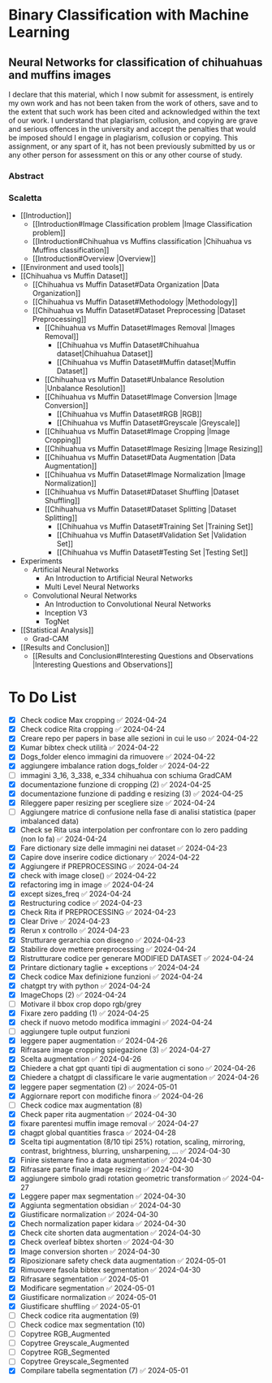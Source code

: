 # Binary Classification with Machine Learning
## Neural Networks for classification of chihuahuas and muffins images

I declare that this material, which I now submit for assessment, is entirely my own work and has not been taken from the work of others, save and to the extent that such work has been cited and acknowledged within the text of our work. I understand that plagiarism, collusion, and copying are grave and serious offences in the university and accept the penalties that would be imposed should I engage in plagiarism, collusion or copying. This assignment, or any spart of it, has not been previously submitted by us or any other person for assessment on this or any other course of study.

### Abstract

### Scaletta
- [[Introduction]]
	- [[Introduction#Image Classification problem |Image Classification problem]]
	- [[Introduction#Chihuahua vs Muffins classification |Chihuahua vs Muffins classification]]
	- [[Introduction#Overview |Overview]]
- [[Environment and used tools]]
- [[Chihuahua vs Muffin Dataset]]
	- [[Chihuahua vs Muffin Dataset#Data Organization |Data Organization]]
	- [[Chihuahua vs Muffin Dataset#Methodology |Methodology]]
	- [[Chihuahua vs Muffin Dataset#Dataset Preprocessing |Dataset Preprocessing]]
		- [[Chihuahua vs Muffin Dataset#Images Removal |Images Removal]]
			- [[Chihuahua vs Muffin Dataset#Chihuahua dataset|Chihuahua Dataset]]
			- [[Chihuahua vs Muffin Dataset#Muffin dataset|Muffin Dataset]]
		- [[Chihuahua vs Muffin Dataset#Unbalance Resolution |Unbalance Resolution]]
		- [[Chihuahua vs Muffin Dataset#Image Conversion |Image Conversion]]
			- [[Chihuahua vs Muffin Dataset#RGB |RGB]]
			- [[Chihuahua vs Muffin Dataset#Greyscale |Greyscale]]
		- [[Chihuahua vs Muffin Dataset#Image Cropping |Image Cropping]]
		- [[Chihuahua vs Muffin Dataset#Image Resizing |Image Resizing]]
		- [[Chihuahua vs Muffin Dataset#Data Augmentation |Data Augmentation]]
		- [[Chihuahua vs Muffin Dataset#Image Normalization |Image Normalization]]
		- [[Chihuahua vs Muffin Dataset#Dataset Shuffling |Dataset Shuffling]]
		- [[Chihuahua vs Muffin Dataset#Dataset Splitting |Dataset Splitting]]
			- [[Chihuahua vs Muffin Dataset#Training Set |Training Set]]
			- [[Chihuahua vs Muffin Dataset#Validation Set |Validation Set]]
			- [[Chihuahua vs Muffin Dataset#Testing Set |Testing Set]]
- Experiments
	- Artificial Neural Networks
		- An Introduction to Artificial Neural Networks
		- Multi Level Neural Networks
	- Convolutional Neural Networks
		- An Introduction to Convolutional Neural Networks
		- Inception V3
		- TogNet
- [[Statistical Analysis]]
	- Grad-CAM
- [[Results and Conclusion]]
	- [[Results and Conclusion#Interesting Questions and Observations |Interesting Questions and Observations]]

# To Do List

- [x] Check codice Max cropping ✅ 2024-04-24
- [x] Check codice Rita cropping ✅ 2024-04-24
- [x] Creare repo per papers in base alle sezioni in cui le uso ✅ 2024-04-22
- [x] Kumar bibtex check utilità ✅ 2024-04-22
- [x] Dogs_folder elenco immagini da rimuovere ✅ 2024-04-22
- [x] aggiungere imbalance ration dogs_folder ✅ 2024-04-22
- [ ] immagini 3_16, 3_338, e_334 chihuahua con schiuma GradCAM
- [x] documentazione funzione di cropping (2) ✅ 2024-04-25
- [x] documentazione funzione di padding e resizing (3) ✅ 2024-04-25
- [x] Rileggere paper resizing per scegliere size ✅ 2024-04-24
- [ ] Aggiungere matrice di confusione nella fase di analisi statistica (paper imbalanced data)
- [x] Check se Rita usa interpolation per confrontare con lo zero padding (non lo fa) ✅ 2024-04-24
- [x] Fare dictionary size delle immagini nei dataset ✅ 2024-04-23
- [x] Capire dove inserire codice dictionary ✅ 2024-04-22
- [x] Aggiungere if PREPROCESSING ✅ 2024-04-24
- [x] check with image close() ✅ 2024-04-22
- [x] refactoring img in image ✅ 2024-04-24
- [x] except sizes_freq ✅ 2024-04-24
- [x] Restructuring codice ✅ 2024-04-23
- [x] Check Rita if PREPROCESSING ✅ 2024-04-23
- [x] Clear Drive ✅ 2024-04-23
- [x] Rerun x controllo ✅ 2024-04-23
- [x] Strutturare gerarchia con disegno ✅ 2024-04-23
- [x] Stabilire dove mettere preprocessing ✅ 2024-04-24
- [x] Ristrutturare codice per generare MODIFIED DATASET ✅ 2024-04-24
- [x] Printare dictionary taglie + exceptions ✅ 2024-04-24
- [x] Check codice Max definizione funzioni ✅ 2024-04-24
- [x] chatgpt try with python ✅ 2024-04-24
- [x] ImageChops (2) ✅ 2024-04-24
- [ ] Motivare il bbox crop dopo rgb/grey
- [x] Fixare zero padding (1) ✅ 2024-04-25
- [x] check if nuovo metodo modifica immagini ✅ 2024-04-24
- [ ] aggiungere tuple output funzioni
- [x] leggere paper augmentation ✅ 2024-04-26
- [x] Rifrasare image cropping spiegazione (3) ✅ 2024-04-27
- [x] Scelta augmentation  ✅ 2024-04-26
- [x] Chiedere a chat gpt quanti tipi di augmentation ci sono ✅ 2024-04-26
- [x] Chiedere a chatgpt di classificare le varie augmentation ✅ 2024-04-26
- [x] leggere paper segmentation (2) ✅ 2024-05-01
- [x] Aggiornare report con modifiche finora ✅ 2024-04-26
- [ ] Check codice max augmentation (8)
- [x] Check paper rita augmentation ✅ 2024-04-30
- [x] fixare parentesi muffin image removal ✅ 2024-04-27
- [x] chagpt global quantities frasca ✅ 2024-04-28
- [x] Scelta tipi augmentation (8/10 tipi 25%) rotation, scaling, mirroring, contrast, brightness, blurring, unsharpening, ... ✅ 2024-04-30
- [x] Finire sistemare fino a data augmentation ✅ 2024-04-30
- [x] Rifrasare parte finale image resizing ✅ 2024-04-30
- [x] aggiungere simbolo gradi rotation geometric transformation ✅ 2024-04-27
- [x] Leggere paper max segmentation ✅ 2024-04-30
- [x] Aggiunta segmentation obsidian ✅ 2024-04-30
- [x] Giustificare normalization ✅ 2024-04-30
- [x] Chech normalization paper kidara ✅ 2024-04-30
- [x] Check cite shorten data augmentation ✅ 2024-04-30
- [x] Check overleaf bibtex shorten ✅ 2024-04-30
- [x] Image conversion shorten ✅ 2024-04-30
- [x] Riposizionare safety check data augmentation ✅ 2024-05-01
- [x] Rimuovere fasola bibtex segmentation ✅ 2024-04-30
- [x] Rifrasare segmentation ✅ 2024-05-01
- [x] Modificare segmentation ✅ 2024-05-01
- [x] Giustificare normalization ✅ 2024-05-01
- [x] Giustificare shuffling ✅ 2024-05-01
- [ ] Check codice rita augmentation (9)
- [ ] Check codice max segmentation (10)
- [ ] Copytree RGB_Augmented
- [ ] Copytree Greyscale_Augmented
- [ ] Copytree RGB_Segmented
- [ ] Copytree Greyscale_Segmented
- [x] Compilare tabella segmentation (7) ✅ 2024-05-01